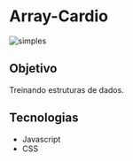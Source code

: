 # Array-Cardio

![simples](https://user-images.githubusercontent.com/78116908/179873701-d9497ebd-e592-488e-8399-0eee3318f11a.png)

## Objetivo

Treinando estruturas de dados.

## Tecnologias

- Javascript
- CSS
